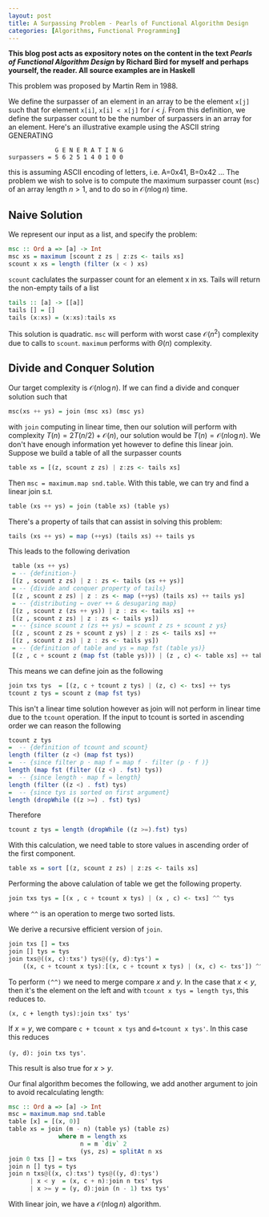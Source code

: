 ```yaml
---
layout: post
title: A Surpassing Problem - Pearls of Functional Algorithm Design
categories: [Algorithms, Functional Programming]
---
```

**This blog post acts as expository notes on the content in the
text _Pearls of Functional Algorithm Design_ by Richard Bird for myself
and perhaps yourself, the reader. All source examples are in Haskell**

This problem was proposed by Martin Rem in 1988.

We define the surpasser of an element in an array to be the
element `x[j]` such that for element `x[i]`, `x[i] < x[j]`
for $i \lt j$. From this definition, we define the surpasser
count to be the number of surpassers in an array for an element. Here's an illustrative
example using the ASCII string GENERATING

```
             G E N E R A T I N G
surpassers = 5 6 2 5 1 4 0 1 0 0
```

this is assuming ASCII encoding of letters, i.e. A=0x41, B=0x42 ...
The problem we wish to solve is to compute the maximum surpasser count (`msc`)
of an array length $n > 1$, and to do so in $\mathcal{O}(n\log n)$
time.

## Naive Solution
We represent our input as a list, and specify the problem:

```haskell
msc :: Ord a => [a] -> Int
msc xs = maximum [scount z zs | z:zs <- tails xs]
scount x xs = length (filter (x < ) xs)
```

`scount` caclulates the surpasser count for an element x in xs.
Tails will return the non-empty tails of a list

```haskell
tails :: [a] -> [[a]]
tails [] = []
tails (x:xs) = (x:xs):tails xs
```

This solution is quadratic. `msc` will perform
with worst case $\mathcal{O}(n^2)$ complexity due to calls to `scount`.
`maximum` performs with $\Theta(n)$ complexity.


## Divide and Conquer Solution
Our target complexity is $\mathcal{O}(n\log n)$. If we
can find a divide and conquer solution such that

```haskell
msc(xs ++ ys) = join (msc xs) (msc ys)
```

with `join` computing in linear time, then our solution will
perform with complexity $T(n) = 2T(n/2) + \mathcal{O}(n)$, our solution
would be $T(n) = \mathcal{O}(n\log n)$. We don't have enough
information yet however to define this linear join. Suppose we build
a table of all the surpasser counts

```haskell
table xs = [(z, scount z zs) | z:zs <- tails xs]
```

Then `msc = maximum.map snd.table`. With this table, we can try and
find a linear join s.t.

```haskell
table (xs ++ ys) = join (table xs) (table ys)
```

There's a property of tails that can assist in solving this problem:

```haskell
tails (xs ++ ys) = map (++ys) (tails xs) ++ tails ys
```

This leads to the following derivation

```haskell
 table (xs ++ ys)
 = -- {definition-}
 [(z , scount z zs) | z : zs <- tails (xs ++ ys)]
 = -- {divide and conquer property of tails}
 [(z , scount z zs) | z : zs <- map (++ys) (tails xs) ++ tails ys]
 = -- {distributing ← over ++ & desugaring map}
 [(z , scount z (zs ++ ys)) | z : zs <- tails xs] ++
 [(z , scount z zs) | z : zs <- tails ys])
 = -- {since scount z (zs ++ ys) = scount z zs + scount z ys}
 [(z , scount z zs + scount z ys) | z : zs <- tails xs] ++
 [(z , scount z zs) | z : zs <- tails ys])
 = -- {definition of table and ys = map fst (table ys)}
 [(z , c + scount z (map fst (table ys))) | (z , c) <- table xs] ++ table ys
```

This means we can define join as the following

```haskell
join txs tys  = [(z, c + tcount z tys) | (z, c) <- txs] ++ tys
tcount z tys = scount z (map fst tys)
```

This isn't a linear time solution however as join will not perform in
linear time due to the `tcount` operation. If the input to tcount is sorted in ascending
order we can reason the following

```haskell
tcount z tys
=  -- {definition of tcount and scount}
length (filter (z <) (map fst tys))
=  -- {since filter p · map f = map f · filter (p · f )}
length (map fst (filter ((z <) . fst) tys))
=  -- {since length · map f = length}
length (filter ((z <) . fst) tys)
=  -- {since tys is sorted on first argument}
length (dropWhile ((z >=) . fst) tys)
```

Therefore

```haskell
tcount z tys = length (dropWhile ((z >=).fst) tys)
```

With this calculation, we need table to store values in
ascending order of the first component.

```haskell
table xs = sort [(z, scount z zs) | z:zs <- tails xs]
```

Performing the above calulation of table we get the following
property.

```haskell
join txs tys = [(x , c + tcount x tys) | (x , c) <- txs] ^^ tys
```

where `^^` is an operation to merge two sorted lists.

We derive a recursive efficient version of `join`.

```haskell
join txs [] = txs
join [] tys = tys
join txs@((x, c):txs') tys@((y, d):tys') =
    ((x, c + tcount x tys):[(x, c + tcount x tys) | (x, c) <- txs']) ^^ tys
```

To perform `(^^)` we need to merge compare $x$ and $y$. In the
case that $x \lt y$, then it's the element on the left and
with `tcount x tys = length tys`, this reduces to.

`(x, c + length tys):join txs' tys'`

If $x = y$, we compare `c + tcount x tys` and `d=tcount x tys'`. In this case this
reduces

`(y, d): join txs tys'`.

This result is also true for $x > y$.

Our final algorithm becomes the following, we add another argument to join to avoid
recalculating length:

```haskell
msc :: Ord a => [a] -> Int
msc = maximum.map snd.table
table [x] = [(x, 0)]
table xs = join (m - n) (table ys) (table zs)
              where m = length xs
                    n = m `div` 2
                    (ys, zs) = splitAt n xs
join 0 txs [] = txs
join n [] tys = tys
join n txs@((x, c):txs') tys@((y, d):tys')
      | x < y  = (x, c + n):join n txs' tys
      | x >= y = (y, d):join (n - 1) txs tys'
```

With linear join, we have a $\mathcal{O}(n\log n)$ algorithm.
